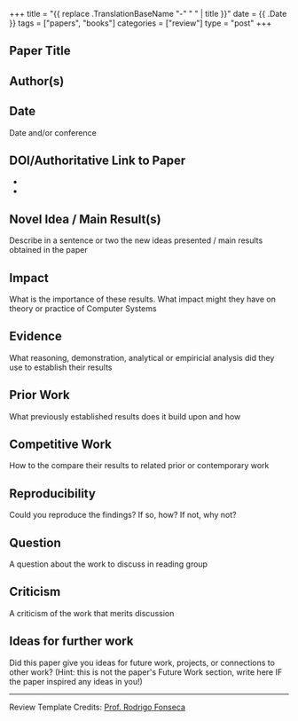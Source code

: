 +++
title = "{{ replace .TranslationBaseName "-" " " | title }}"
date = {{ .Date }}
tags = ["papers", "books"]
categories = ["review"]
type = "post"
+++

## Paper Title

## Author(s)

## Date
Date and/or conference

<!--more-->

## DOI/Authoritative Link to Paper
- []()
- []()

## Novel Idea / Main Result(s)
Describe in a sentence or two the new ideas presented / main results obtained in the paper

## Impact
What is the importance of these results. What impact might they have on theory or practice of Computer Systems

## Evidence
What reasoning, demonstration, analytical or empiricial analysis did they use to establish their results

## Prior Work
What previously established results does it build upon and how

## Competitive Work
How to the compare their results to related prior or contemporary work

## Reproducibility
Could you reproduce the findings? If so, how? If not, why not?

## Question
A question about the work to discuss in reading group

## Criticism
A criticism of the work that merits discussion

## Ideas for further work
Did this paper give you ideas for future work, projects, or connections to other work? (Hint: this is not the paper's Future Work section, write here IF the paper inspired any ideas in you!)


<hr />

Review Template Credits:
[Prof. Rodrigo Fonseca](http://cs.brown.edu/courses/csci2950-u/s14/review.html)
